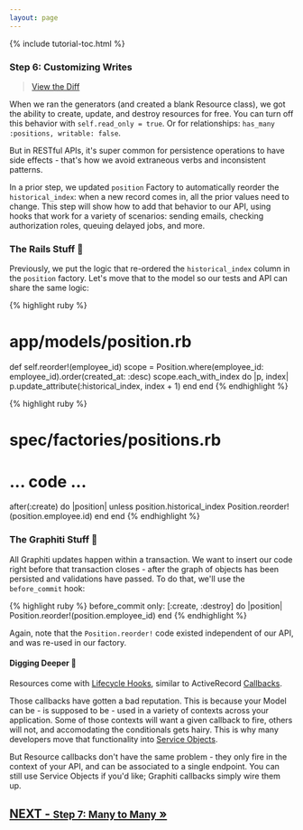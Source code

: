 ```yaml
---
layout: page
---
```


{% include tutorial-toc.html %}

<div markdown="1" class="col-md-8">

### Step 6: Customizing Writes

> [View the Diff](https://github.com/graphiti-api/employee_directory/compare/step_5_has_one...step_6_write_customization)

When we ran the generators (and created a blank Resource class), we got the ability to create, update, and destroy resources for free. You can turn off this behavior with `self.read_only = true`. Or for relationships: `has_many :positions, writable: false`.

But in RESTful APIs, it's super common for persistence operations to
have side effects - that's how we avoid extraneous verbs and
inconsistent patterns.

In a prior step, we updated `position` Factory to automatically reorder
the `historical_index`: when a new record comes in, all the prior
values need to change. This step will show how to add that behavior to
our API, using hooks that work for a variety of scenarios: sending
emails, checking authorization roles, queuing delayed jobs, and more.

### The Rails Stuff 🚂

Previously, we put the logic that re-ordered the `historical_index`
column in the `position` factory. Let's move that to the model so our
tests and API can share the same logic:

{% highlight ruby %}
# app/models/position.rb
def self.reorder!(employee_id)
  scope = Position.where(employee_id: employee_id).order(created_at: :desc)
  scope.each_with_index do |p, index|
    p.update_attribute(:historical_index, index + 1)
  end
end
{% endhighlight %}

{% highlight ruby %}
# spec/factories/positions.rb
# ... code ...
after(:create) do |position|
  unless position.historical_index
    Position.reorder!(position.employee.id)
  end
end
{% endhighlight %}

### The Graphiti Stuff 🎨

All Graphiti updates happen within a transaction. We want to insert our
code right before that transaction closes - after the graph of objects
has been persisted and validations have passed. To do that, we'll use
the `before_commit` hook:

{% highlight ruby %}
before_commit only: [:create, :destroy] do |position|
  Position.reorder!(position.employee_id)
end
{% endhighlight %}

Again, note that the `Position.reorder!` code existed independent of our
API, and was re-used in our factory.

#### Digging Deeper 🧐

Resources come with [Lifecycle Hooks](https://timkrins.com/graphiti-api.github.io/guides/concepts/resources#persistence-lifecycle-hooks), similar to ActiveRecord [Callbacks](https://guides.rubyonrails.org/active_record_callbacks.html).

Those callbacks have gotten a bad reputation. This is because your Model
can be - is supposed to be - used in a variety of contexts across your
application. Some of those contexts will want a given callback to fire,
others will not, and accomodating the conditionals gets hairy. This is
why many developers move that functionality into [Service Objects](https://engineering.gusto.com/the-rails-callbacks-best-practices-used-at-gusto/).

But Resource callbacks don't have the same problem - they only fire in
the context of your API, and can be associated to a single endpoint. You
can still use Service Objects if you'd like; Graphiti callbacks simply wire them up.

</div>

<div class="clearfix">
  <h2 id="next">
    <a href="/tutorial/step_7">
      NEXT -
      <small>Step 7: Many to Many</small>
      &raquo;
    </a>
  </h2>
</div>
